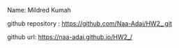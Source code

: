Name: Mildred Kumah

github repository : https://github.com/Naa-Adai/HW2_.git

github url: https://naa-adai.github.io/HW2_/
